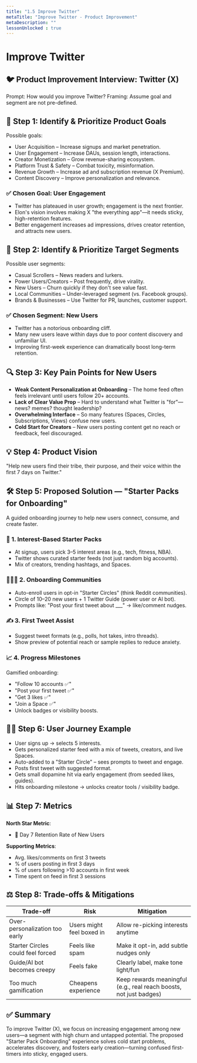 ```yaml
---
title: "1.5 Improve Twitter"
metaTitle: "Improve Twitter - Product Improvement"
metaDescription: ""
lessonUnlocked : true
---
```

# Improve Twitter

## 🐦 Product Improvement Interview: Twitter (X)
Prompt: How would you improve Twitter?
Framing: Assume goal and segment are not pre-defined.

## 🎯 Step 1: Identify & Prioritize Product Goals
Possible goals:
- User Acquisition – Increase signups and market penetration.
- User Engagement – Increase DAUs, session length, interactions.
- Creator Monetization – Grow revenue-sharing ecosystem.
- Platform Trust & Safety – Combat toxicity, misinformation.
- Revenue Growth – Increase ad and subscription revenue (X Premium).
- Content Discovery – Improve personalization and relevance.

### ✅ Chosen Goal: User Engagement
- Twitter has plateaued in user growth; engagement is the next frontier.
- Elon's vision involves making X "the everything app"—it needs sticky, high-retention features.
- Better engagement increases ad impressions, drives creator retention, and attracts new users.

## 👥 Step 2: Identify & Prioritize Target Segments
Possible user segments:
- Casual Scrollers – News readers and lurkers.
- Power Users/Creators – Post frequently, drive virality.
- New Users – Churn quickly if they don't see value fast.
- Local Communities – Under-leveraged segment (vs. Facebook groups).
- Brands & Businesses – Use Twitter for PR, launches, customer support.

### ✅ Chosen Segment: New Users
- Twitter has a notorious onboarding cliff.
- Many new users leave within days due to poor content discovery and unfamiliar UI.
- Improving first-week experience can dramatically boost long-term retention.

## 🔍 Step 3: Key Pain Points for New Users
- **Weak Content Personalization at Onboarding** – The home feed often feels irrelevant until users follow 20+ accounts.
- **Lack of Clear Value Prop** – Hard to understand what Twitter is "for"—news? memes? thought leadership?
- **Overwhelming Interface** – So many features (Spaces, Circles, Subscriptions, Views) confuse new users.
- **Cold Start for Creators** – New users posting content get no reach or feedback, feel discouraged.

## 💡 Step 4: Product Vision
"Help new users find their tribe, their purpose, and their voice within the first 7 days on Twitter."

## 🛠️ Step 5: Proposed Solution — "Starter Packs for Onboarding"
A guided onboarding journey to help new users connect, consume, and create faster.

### 🧭 1. Interest-Based Starter Packs
- At signup, users pick 3–5 interest areas (e.g., tech, fitness, NBA).
- Twitter shows curated starter feeds (not just random big accounts).
- Mix of creators, trending hashtags, and Spaces.

### 🧑‍🤝‍🧑 2. Onboarding Communities
- Auto-enroll users in opt-in "Starter Circles" (think Reddit communities).
- Circle of 10–20 new users + 1 Twitter Guide (power user or AI bot).
- Prompts like: "Post your first tweet about ___" → like/comment nudges.

### ✍️ 3. First Tweet Assist
- Suggest tweet formats (e.g., polls, hot takes, intro threads).
- Show preview of potential reach or sample replies to reduce anxiety.

### 📈 4. Progress Milestones
Gamified onboarding:
- "Follow 10 accounts ✅"
- "Post your first tweet ✅"
- "Get 3 likes ✅"
- "Join a Space ✅"
- Unlock badges or visibility boosts.

## 🧑‍💻 Step 6: User Journey Example
- User signs up → selects 5 interests.
- Gets personalized starter feed with a mix of tweets, creators, and live Spaces.
- Auto-added to a "Starter Circle" – sees prompts to tweet and engage.
- Posts first tweet with suggested format.
- Gets small dopamine hit via early engagement (from seeded likes, guides).
- Hits onboarding milestone → unlocks creator tools / visibility badge.

## 📊 Step 7: Metrics
**North Star Metric**:
- 🧪 Day 7 Retention Rate of New Users

**Supporting Metrics**:
- Avg. likes/comments on first 3 tweets
- % of users posting in first 3 days
- % of users following >10 accounts in first week
- Time spent on feed in first 3 sessions

## ⚖️ Step 8: Trade-offs & Mitigations

| Trade-off | Risk | Mitigation |
|-----------|------|------------|
| Over-personalization too early | Users might feel boxed in | Allow re-picking interests anytime |
| Starter Circles could feel forced | Feels like spam | Make it opt-in, add subtle nudges only |
| Guide/AI bot becomes creepy | Feels fake | Clearly label, make tone light/fun |
| Too much gamification | Cheapens experience | Keep rewards meaningful (e.g., real reach boosts, not just badges) |

## ✅ Summary
To improve Twitter (X), we focus on increasing engagement among new users—a segment with high churn and untapped potential. The proposed "Starter Pack Onboarding" experience solves cold start problems, accelerates discovery, and fosters early creation—turning confused first-timers into sticky, engaged users.